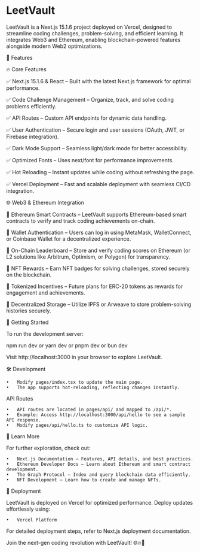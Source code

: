 # LeetVault 

LeetVault is a Next.js 15.1.6 project deployed on Vercel, designed to streamline coding challenges, problem-solving, and efficient learning. It integrates Web3 and Ethereum, enabling blockchain-powered features alongside modern Web2 optimizations.

🌟 Features


🔥 Core Features

✅ Next.js 15.1.6 & React – Built with the latest Next.js framework for optimal performance.

✅ Code Challenge Management – Organize, track, and solve coding problems efficiently.

✅ API Routes – Custom API endpoints for dynamic data handling.

✅ User Authentication – Secure login and user sessions (OAuth, JWT, or Firebase integration).

✅ Dark Mode Support – Seamless light/dark mode for better accessibility.

✅ Optimized Fonts – Uses next/font for performance improvements.

✅ Hot Reloading – Instant updates while coding without refreshing the page.

✅ Vercel Deployment – Fast and scalable deployment with seamless CI/CD integration.


🌐 Web3 & Ethereum Integration

🚀 Ethereum Smart Contracts – LeetVault supports Ethereum-based smart contracts to verify and track coding achievements on-chain.

🚀 Wallet Authentication – Users can log in using MetaMask, WalletConnect, or Coinbase Wallet for a decentralized experience.

🚀 On-Chain Leaderboard – Store and verify coding scores on Ethereum (or L2 solutions like Arbitrum, Optimism, or Polygon) for transparency.

🚀 NFT Rewards – Earn NFT badges for solving challenges, stored securely on the blockchain.

🚀 Tokenized Incentives – Future plans for ERC-20 tokens as rewards for engagement and achievements.

🚀 Decentralized Storage – Utilize IPFS or Arweave to store problem-solving histories securely.


🚀 Getting Started

To run the development server:

npm run dev 
or 
yarn dev 
or 
pnpm dev 
or 
bun dev 

Visit http://localhost:3000 in your browser to explore LeetVault.

🛠 Development

	•	Modify pages/index.tsx to update the main page. 
	•	The app supports hot-reloading, reflecting changes instantly.

API Routes

	•	API routes are located in pages/api/ and mapped to /api/*.
	•	Example: Access http://localhost:3000/api/hello to see a sample API response.
	•	Modify pages/api/hello.ts to customize API logic.

📖 Learn More

For further exploration, check out:

	•	Next.js Documentation – Features, API details, and best practices.
	•	Ethereum Developer Docs – Learn about Ethereum and smart contract development.
	•	The Graph Protocol – Index and query blockchain data efficiently.
	•	NFT Development – Learn how to create and manage NFTs.

🚀 Deployment

LeetVault is deployed on Vercel for optimized performance. Deploy updates effortlessly using:

	•	Vercel Platform

For detailed deployment steps, refer to Next.js deployment documentation.

Join the next-gen coding revolution with LeetVault! 🌐🔥🚀
